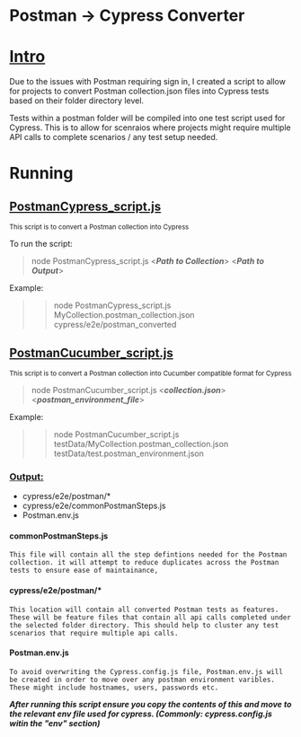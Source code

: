# Postman -> Cypress Converter

# <ins> Intro </ins>
Due to the issues with Postman requiring sign in, I created a script to allow for projects to convert Postman collection.json files into Cypress tests based on their folder directory level. 

Tests within a postman folder will be compiled into one test script used for Cypress. This is to allow for scenraios where projects might require multiple API calls to complete scenarios / any test setup needed. 


# Running

##  <ins> PostmanCypress_script.js </ins>
<sub> This script is to convert a Postman collection into Cypress </sub>

To run the script: 
> node PostmanCypress_script.js <***Path to Collection***>  <***Path to Output***>

Example:
>> node PostmanCypress_script.js MyCollection.postman_collection.json cypress/e2e/postman_converted


## <ins> PostmanCucumber_script.js </ins>
<sub> This script is to convert a Postman collection into Cucumber compatible format for Cypress </sub>

> node PostmanCucumber_script.js <***collection.json***> <***postman_environment_file***> 

Example: 
>> node PostmanCucumber_script.js testData/MyCollection.postman_collection.json testData/test.postman_environment.json


### <ins> Output: </ins>
- cypress/e2e/postman/*
- cypress/e2e/commonPostmanSteps.js
- Postman.env.js

#### commonPostmanSteps.js
    This file will contain all the step defintions needed for the Postman collection. it will attempt to reduce duplicates across the Postman tests to ensure ease of maintainance, 

#### cypress/e2e/postman/*
    This location will contain all converted Postman tests as features. These will be feature files that contain all api calls completed under the selected folder directory. This should help to cluster any test scenarios that require multiple api calls. 


#### Postman.env.js
    To avoid overwriting the Cypress.config.js file, Postman.env.js will be created in order to move over any postman environment varibles. These might include hostnames, users, passwords etc. 

**_After running this script ensure you copy the contents of this and move to the relevant env file used for cypress. (Commonly: cypress.config.js witin the "env" section)_** 
